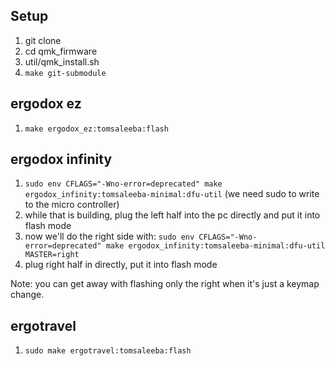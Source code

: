 ## Setup
  1. git clone
  1. cd qmk_firmware
  1. util/qmk_install.sh
  1. `make git-submodule`

## ergodox ez
  1. `make ergodox_ez:tomsaleeba:flash`

## ergodox infinity
  1. `sudo env CFLAGS="-Wno-error=deprecated" make ergodox_infinity:tomsaleeba-minimal:dfu-util`
     (we need sudo to write to the micro controller)
  1. while that is building, plug the left half into the pc directly and put it
     into flash mode
  1. now we'll do the right side with:
     `sudo env CFLAGS="-Wno-error=deprecated" make ergodox_infinity:tomsaleeba-minimal:dfu-util MASTER=right`
  1. plug right half in directly, put it into flash mode

  Note: you can get away with flashing only the right when it's just a keymap
  change.

## ergotravel
  1. `sudo make ergotravel:tomsaleeba:flash`
